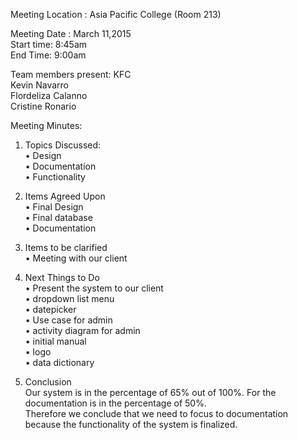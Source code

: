 Meeting Location : Asia Pacific College (Room 213) <br>

Meeting  Date :   March 11,2015  <br>
Start time: 8:45am  <br>
End Time: 9:00am <br>

Team members present: KFC <br>
Kevin Navarro <br>
Flordeliza Calanno  <br>
Cristine Ronario <br>

Meeting Minutes: <br>
1. Topics Discussed: <br>
•	Design<br>
•	Documentation <br>
•	Functionality<br>
2. Items Agreed Upon <br>
•	Final Design  <br>
•	Final database  <br>
•	Documentation <br>

3. Items to be clarified <br>
•	Meeting with our client <br>
4. Next Things to Do <br>
•	Present the system to our client <br>
•	dropdown list menu <br>
•	datepicker <br>
•	Use case for admin <br>
•	activity diagram for admin <br>
•	initial manual <br>
•	logo <br>
•	data dictionary <br>
5. Conclusion <br>
Our system is in the percentage of 65% out of 100%. For the documentation is in the percentage of 50%. <br>
Therefore we conclude that we need to focus to documentation because the functionality of the system is finalized. <br>